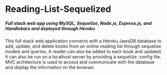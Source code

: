 # Reading-List-Sequelized

##### Full stack web app using MySQL, Sequelize, Node.js, Express.js, and Handlebars and deployed through Heroku

This full stack web application connects with a Heroku JawsDB database to add, update, and delete books from an online reading list through sequelize models and queries. A reader can also be added to each book and updated. It can also be run on a localhost server by providing a sequelize .config file. MVC architecture is used to access and communicate with the database and display the information on the browser.
